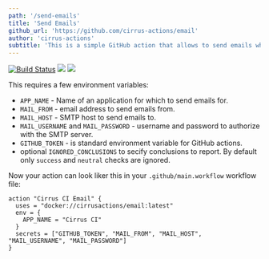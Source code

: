 ```yaml
---
path: '/send-emails'
title: 'Send Emails'
github_url: 'https://github.com/cirrus-actions/email'
author: 'cirrus-actions'
subtitle: 'This is a simple GitHub action that allows to send emails when a GitHub Check Suite completes.'
---
```


[![Build Status](https://api.cirrus-ci.com/github/cirrus-actions/email.svg)](https://cirrus-ci.com/github/cirrus-actions/email) [![](https://images.microbadger.com/badges/version/cirrusactions/email.svg)](https://microbadger.com/images/cirrusactions/email) [![](https://images.microbadger.com/badges/image/cirrusactions/email.svg)](https://microbadger.com/images/cirrusactions/email)

This requires a few environment variables:

- `APP_NAME` - Name of an application for which to send emails for.
- `MAIL_FROM` - email address to send emails from.
- `MAIL_HOST` - SMTP host to send emails to.
- `MAIL_USERNAME` and `MAIL_PASSWORD` - username and password to authorize with the SMTP server.
- `GITHUB_TOKEN` - is standard environment variable for GitHub actions.
- optional `IGNORED_CONCLUSIONS` to secify conclusions to report. By default only `success` and `neutral` checks are ignored.

Now your action can look liker this in your `.github/main.workflow` workflow file:

```
action "Cirrus CI Email" {
  uses = "docker://cirrusactions/email:latest"
  env = {
    APP_NAME = "Cirrus CI"
  }
  secrets = ["GITHUB_TOKEN", "MAIL_FROM", "MAIL_HOST", "MAIL_USERNAME", "MAIL_PASSWORD"]
}
```
